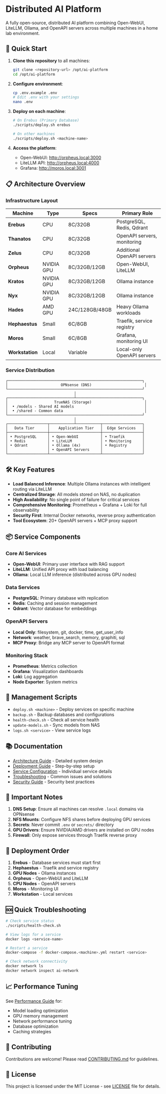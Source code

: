 # Distributed AI Platform

A fully open-source, distributed AI platform combining Open-WebUI, LiteLLM, Ollama, and OpenAPI servers across multiple machines in a home lab environment.

## 🚀 Quick Start

1. **Clone this repository** to all machines:
   ```bash
   git clone <repository-url> /opt/ai-platform
   cd /opt/ai-platform
   ```

2. **Configure environment**:
   ```bash
   cp .env.example .env
   # Edit .env with your settings
   nano .env
   ```

3. **Deploy on each machine**:
   ```bash
   # On Erebus (Primary Database)
   ./scripts/deploy.sh erebus

   # On other machines
   ./scripts/deploy.sh <machine-name>
   ```

4. **Access the platform**:
   - Open-WebUI: http://orpheus.local:3000
   - LiteLLM API: http://orpheus.local:4000
   - Grafana: http://moros.local:3001

## 📋 Architecture Overview

### Infrastructure Layout

| Machine | Type | Specs | Primary Role |
|---------|------|-------|--------------|
| **Erebus** | CPU | 8C/32GB | PostgreSQL, Redis, Qdrant |
| **Thanatos** | CPU | 8C/32GB | OpenAPI servers, monitoring |
| **Zelus** | CPU | 8C/32GB | Additional OpenAPI servers |
| **Orpheus** | NVIDIA GPU | 8C/32GB/12GB | Open-WebUI, LiteLLM |
| **Kratos** | NVIDIA GPU | 8C/32GB/12GB | Ollama instance |
| **Nyx** | NVIDIA GPU | 8C/32GB/12GB | Ollama instance |
| **Hades** | AMD GPU | 24C/128GB/48GB | Heavy Ollama workloads |
| **Hephaestus** | Small | 6C/8GB | Traefik, service registry |
| **Moros** | Small | 6C/8GB | Grafana, monitoring UI |
| **Workstation** | Local | Variable | Local-only OpenAPI servers |

### Service Distribution

```
┌─────────────────────────────────────────────────────────────┐
│                        OPNsense (DNS)                        │
└─────────────────────────────────────────────────────────────┘
                               │
┌──────────────────────────────┴──────────────────────────────┐
│                     TrueNAS (Storage)                        │
│  • /models - Shared AI models                                │
│  • /shared - Common data                                     │
└─────────────────────────────────────────────────────────────┘
                               │
┌──────────────────┬───────────┴───────────┬──────────────────┐
│   Data Tier      │    Application Tier   │  Edge Services   │
├──────────────────┼───────────────────────┼──────────────────┤
│ • PostgreSQL     │ • Open-WebUI          │ • Traefik        │
│ • Redis          │ • LiteLLM             │ • Monitoring     │
│ • Qdrant         │ • Ollama (4x)         │ • Registry       │
│                  │ • OpenAPI Servers     │                  │
└──────────────────┴───────────────────────┴──────────────────┘
```

## 🛠️ Key Features

- **Load Balanced Inference**: Multiple Ollama instances with intelligent routing via LiteLLM
- **Centralized Storage**: All models stored on NAS, no duplication
- **High Availability**: No single point of failure for critical services
- **Comprehensive Monitoring**: Prometheus + Grafana + Loki for full observability
- **Security First**: Internal Docker networks, reverse proxy authentication
- **Tool Ecosystem**: 20+ OpenAPI servers + MCP proxy support

## 📦 Service Components

### Core AI Services
- **Open-WebUI**: Primary user interface with RAG support
- **LiteLLM**: Unified API proxy with load balancing
- **Ollama**: Local LLM inference (distributed across GPU nodes)

### Data Services
- **PostgreSQL**: Primary database with replication
- **Redis**: Caching and session management
- **Qdrant**: Vector database for embeddings

### OpenAPI Servers
- **Local Only**: filesystem, git, docker, time, get_user_info
- **Network**: weather, brave_search, memory, graphiti, sql
- **MCP Proxy**: Bridge any MCP server to OpenAPI format

### Monitoring Stack
- **Prometheus**: Metrics collection
- **Grafana**: Visualization dashboards
- **Loki**: Log aggregation
- **Node Exporter**: System metrics

## 🔧 Management Scripts

- `deploy.sh <machine>` - Deploy services on specific machine
- `backup.sh` - Backup databases and configurations
- `health-check.sh` - Check all service health
- `update-models.sh` - Sync models from NAS
- `logs.sh <service>` - View service logs

## 📚 Documentation

- [Architecture Guide](docs/ARCHITECTURE.md) - Detailed system design
- [Deployment Guide](docs/DEPLOYMENT.md) - Step-by-step setup
- [Service Configuration](docs/SERVICES.md) - Individual service details
- [Troubleshooting](docs/TROUBLESHOOTING.md) - Common issues and solutions
- [Security Guide](docs/SECURITY.md) - Security best practices

## 🚨 Important Notes

1. **DNS Setup**: Ensure all machines can resolve `.local` domains via OPNsense
2. **NFS Mounts**: Configure NFS shares before deploying GPU services
3. **Secrets**: Never commit `.env` or `secrets/` directory
4. **GPU Drivers**: Ensure NVIDIA/AMD drivers are installed on GPU nodes
5. **Firewall**: Only expose services through Traefik reverse proxy

## 🔄 Deployment Order

1. **Erebus** - Database services must start first
2. **Hephaestus** - Traefik and service registry
3. **GPU Nodes** - Ollama instances
4. **Orpheus** - Open-WebUI and LiteLLM
5. **CPU Nodes** - OpenAPI servers
6. **Moros** - Monitoring UI
7. **Workstation** - Local services

## 🆘 Quick Troubleshooting

```bash
# Check service status
./scripts/health-check.sh

# View logs for a service
docker logs <service-name>

# Restart a service
docker-compose -f docker-compose.<machine>.yml restart <service>

# Check network connectivity
docker network ls
docker network inspect ai-network
```

## 📈 Performance Tuning

See [Performance Guide](docs/PERFORMANCE.md) for:
- Model loading optimization
- GPU memory management
- Network performance tuning
- Database optimization
- Caching strategies

## 🤝 Contributing

Contributions are welcome! Please read [CONTRIBUTING.md](docs/CONTRIBUTING.md) for guidelines.

## 📄 License

This project is licensed under the MIT License - see [LICENSE](LICENSE) file for details.

